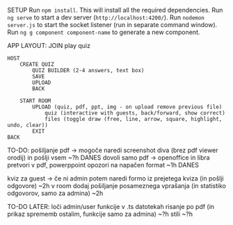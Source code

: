 SETUP
Run `npm install`. This will install all the required dependencies.
Run `ng serve` to start a dev server (`http://localhost:4200/`).
Run `nodemon server.js` to start the socket listener (run in separate command window).
Run `ng g component component-name` to generate a new component.

APP LAYOUT:
    JOIN
        play quiz

    HOST
        CREATE QUIZ
            QUIZ BUILDER (2-4 answers, text box)
            SAVE
            UPLOAD
            BACK

        START ROOM
            UPLOAD (quiz, pdf, ppt, img - on upload remove previous file)
                quiz (interactive with guests, back/forward, show correct)
                files (toggle draw (free, line, arrow, square, highlight, undo, clear))
            EXIT
    BACK

TO-DO:
pošiljanje pdf -> mogoče naredi screenshot diva (brez pdf viewer orodij) in pošlji vsem ~?h DANES
dovoli samo pdf -> openoffice in libra pretvori v pdf, powerppoint opozori na napačen format ~1h DANES

kviz za guest -> če ni admin potem naredi formo iz prejetega kviza (in pošlji odgovore) ~2h
v room dodaj pošiljanje posameznega vprašanja (in statistiko odgovorov, samo za admina) ~2h

TO-DO LATER:
loči admin/user funkcije v .ts datotekah
risanje po pdf (in prikaz sprememb ostalim, funkcije samo za admina) ~?h
stili ~?h

